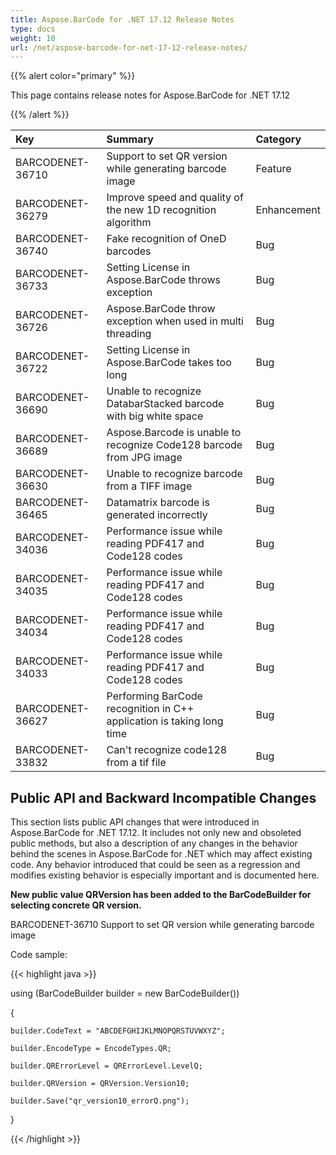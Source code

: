 ```yaml
---
title: Aspose.BarCode for .NET 17.12 Release Notes
type: docs
weight: 10
url: /net/aspose-barcode-for-net-17-12-release-notes/
---
```


{{% alert color="primary" %}} 

This page contains release notes for Aspose.BarCode for .NET 17.12

{{% /alert %}} 

|**Key**|**Summary**|**Category**|
| :- | :- | :- |
|BARCODENET-36710|Support to set QR version while generating barcode image|Feature|
|BARCODENET-36279|Improve speed and quality of the new 1D recognition algorithm|Enhancement|
|BARCODENET-36740|Fake recognition of OneD barcodes|Bug|
|BARCODENET-36733|Setting License in Aspose.BarCode throws exception|Bug|
|BARCODENET-36726|Aspose.BarCode throw exception when used in multi threading|Bug|
|BARCODENET-36722|Setting License in Aspose.BarCode takes too long|Bug|
|BARCODENET-36690|Unable to recognize DatabarStacked barcode with big white space|Bug|
|BARCODENET-36689|Aspose.Barcode is unable to recognize Code128 barcode from JPG image|Bug|
|BARCODENET-36630|Unable to recognize barcode from a TIFF image|Bug|
|BARCODENET-36465|Datamatrix barcode is generated incorrectly|Bug|
|BARCODENET-34036|Performance issue while reading PDF417 and Code128 codes|Bug|
|BARCODENET-34035|Performance issue while reading PDF417 and Code128 codes|Bug|
|BARCODENET-34034|Performance issue while reading PDF417 and Code128 codes|Bug|
|BARCODENET-34033|Performance issue while reading PDF417 and Code128 codes|Bug|
|BARCODENET-36627|Performing BarCode recognition in C++ application is taking long time|Bug|
|BARCODENET-33832|Can't recognize code128 from a tif file|Bug|

## **Public API and Backward Incompatible Changes**

This section lists public API changes that were introduced in Aspose.BarCode for .NET 17.12. It includes not only new and obsoleted public methods, but also a description of any changes in the behavior behind the scenes in Aspose.BarCode for .NET which may affect existing code. Any behavior introduced that could be seen as a regression and modifies existing behavior is especially important and is documented here.

**New public value QRVersion has been added to the BarCodeBuilder for selecting concrete QR version.**

BARCODENET-36710 Support to set QR version while generating barcode image

Code sample:

{{< highlight java >}}

 using (BarCodeBuilder builder = new BarCodeBuilder())

{

    builder.CodeText = "ABCDEFGHIJKLMNOPQRSTUVWXYZ";

    builder.EncodeType = EncodeTypes.QR;

    builder.QRErrorLevel = QRErrorLevel.LevelQ;

    builder.QRVersion = QRVersion.Version10;

    builder.Save("qr_version10_errorQ.png");

}

{{< /highlight >}}
